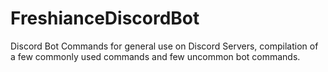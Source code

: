 # FreshianceDiscordBot
Discord Bot Commands for general use on Discord Servers, compilation of a few commonly used commands and few uncommon bot commands.
